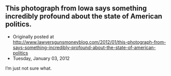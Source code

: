 ## This photograph from Iowa says something incredibly profound about the state of American politics.

 * Originally posted at http://www.lawyersgunsmoneyblog.com/2012/01/this-photograph-from-says-something-incredibly-profound-about-the-state-of-american-politics
 * Tuesday, January 03, 2012

I’m just not sure what.